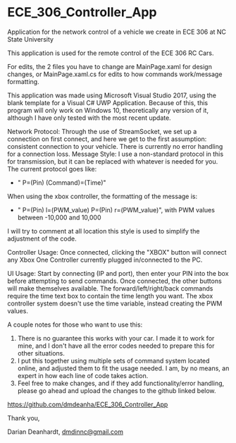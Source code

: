 # ECE_306_Controller_App
Application for the network control of a vehicle we create in ECE 306 at NC State University

This application is used for the remote control of the ECE 306 RC Cars.

For edits, the 2 files you have to change are MainPage.xaml for design changes, or MainPage.xaml.cs for edits to how commands work/message formatting.

This application was made using Microsoft Visual Studio 2017, using the blank template for a Visual C# UWP Application. Because of this, this program will only work on Windows 10, theoretically any version of it, although I have only tested with the most recent update.

Network Protocol: Through the use of StreamSocket, we set up a connection on first connect, and here we get to the first assumption: consistent connection to your vehicle. There is currently no error handling for a connection loss.
Message Style: I use a non-standard protocol in this for transmission, but it can be replaced with whatever is needed for you. The current protocol goes like:
* " P=(Pin) (Command)=(Time)"

When using the xbox controller, the formatting of the message is:
* " P=(Pin) l=(PWM_value)  P=(Pin) r=(PWM_value)", with PWM values between -10,000 and 10,000

I will try to comment at all location this style is used to simplify the adjustment of the code.

Controller Usage: Once connected, clicking the "XBOX" button will connect any Xbox One Controller currently plugged in/connected to the PC.

UI Usage: Start by connecting (IP and port), then enter your PIN into the box before attempting to send commands. Once connected, the other buttons will make themselves available. The forward/left/right/back commands require the time text box to contain the time length you want. The xbox controller system doesn't use the time variable, instead creating the PWM values.
    
A couple notes for those who want to use this:
1. There is no guarantee this works with your car. I made it to work for mine, and I don't have all the error codes needed to prepare this for other situations.
2. I put this together using multiple sets of command system located online, and adjusted them to fit the usage needed. I am, by no means, an expert in how each line of code takes action.
3. Feel free to make changes, and if they add functionality/error handling, please go ahead and upload the changes to the github linked below.

https://github.com/dmdeanha/ECE_306_Controller_App

Thank you,

Darian Deanhardt, dmdinnc@gmail.com
